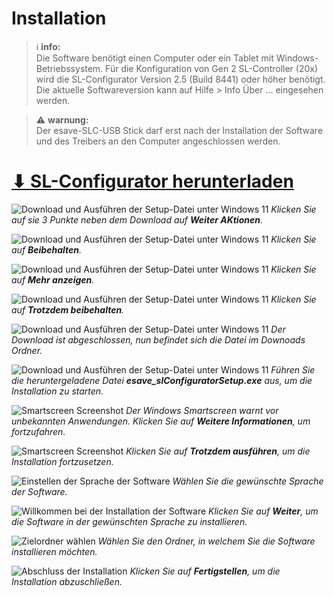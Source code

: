 # Installation
> ℹ **info:**  
>  Die Software benötigt einen Computer oder ein Tablet mit Windows-Betriebssystem.
>  Für die Konfiguration von Gen 2 SL-Controller (20x) wird die SL-Configurator Version 2.5 (Build 8441) oder höher benötigt. Die aktuelle Softwareversion kann auf Hilfe > Info Über … eingesehen werden.

> ⚠ **warnung:**  
> Der esave-SLC-USB Stick darf erst nach der Installation der Software und des Treibers an den Computer angeschlossen werden.


# [⬇ SL-Configurator herunterladen](https://www.esaveag.com/iLightConfigurator/esave/esave_slConfiguratorSetup.exe)  


![Download und Ausführen der Setup-Datei unter Windows 11](installation-1-download-1.png)
*Klicken Sie auf sie 3 Punkte neben dem Download auf <strong>Weiter AKtionen</strong>.*  


![Download und Ausführen der Setup-Datei unter Windows 11](installation-2-download-2.png)
*Klicken Sie auf <strong>Beibehalten</strong>.*

![Download und Ausführen der Setup-Datei unter Windows 11](installation-3-download-3.png)
*Klicken Sie auf <strong>Mehr anzeigen</strong>.*

![Download und Ausführen der Setup-Datei unter Windows 11](installation-4-download-4.png)
*Klicken Sie auf <strong>Trotzdem beibehalten</strong>.*

![Download und Ausführen der Setup-Datei unter Windows 11](installation-5-download-5.png)
*Der Download ist abgeschlossen, nun befindet sich die Datei im Downoads Ordner.*

![Download und Ausführen der Setup-Datei unter Windows 11](installation-6-download-6.png)
*Führen Sie die heruntergeladene Datei <strong>esave_slConfiguratorSetup.exe</strong> aus, um die Installation zu starten.*

![Smartscreen Screenshot](installation-7-smartscreen-1.png)
*Der Windows Smartscreen warnt vor unbekannten Anwendungen. Klicken Sie auf <strong>Weitere Informationen</strong>, um fortzufahren.*

![Smartscreen Screenshot](installation-8-smartscreen-2.png)
*Klicken Sie auf <strong>Trotzdem ausführen</strong>, um die Installation fortzusetzen.*

![Einstellen der Sprache der Software](installation-9-sprachwahl.png)
*Wählen Sie die gewünschte Sprache der Software.*

![Willkommen bei der Installation der Software](installation-10-setup-1.png)
*Klicken Sie auf <strong>Weiter</strong>, um die Software in der gewünschten Sprache zu installieren.*

![Zielordner wählen](installation-11-setup-2.png)
*Wählen Sie den Ordner, in welchem Sie die Software installieren möchten.*

![Abschluss der Installation](installation-12-setup-3.png)
*Klicken Sie auf <strong>Fertigstellen</strong>, um die Installation abzuschließen.* 